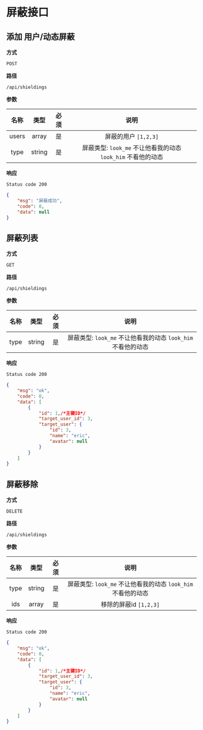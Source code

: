 # 屏蔽接口

## 添加 用户/动态屏蔽

**方式**

`POST`

**路径**

`/api/shieldings`

**参数**

|  名称  |  类型  | 必须 | 说明  |
| :----: | :----: | :--: | :----: |
| users | array |  是  | 屏蔽的用户 `[1,2,3]` |
| type | string |  是  | 屏蔽类型: `look_me` 不让他看我的动态 `look_him` 不看他的动态  |

**响应**

`Status code 200`

```json
{
    "msg": "屏蔽成功",
    "code": 0,
    "data": null
}
```

## 屏蔽列表 

**方式**

`GET`

**路径**

`/api/shieldings`

**参数**

|  名称  |  类型  | 必须 | 说明  |
| :----: | :----: | :--: | :----: |
| type | string |  是  | 屏蔽类型: `look_me` 不让他看我的动态 `look_him` 不看他的动态  |

**响应**

`Status code 200`

```json
{
    "msg": "ok",
    "code": 0,
    "data": [
        {
            "id": 1,/*主键ID*/
            "target_user_id": 3,
            "target_user": {
                "id": 3,
                "name": "eric",
                "avatar": null
            }
        }
    ]
}
```

## 屏蔽移除

**方式**

`DELETE`

**路径**

`/api/shieldings`

**参数**

|  名称  |  类型  | 必须 | 说明  |
| :----: | :----: | :--: | :----: |
| type | string |  是  | 屏蔽类型: `look_me` 不让他看我的动态 `look_him` 不看他的动态  |
| ids | array |  是  | 移除的屏蔽id `[1,2,3]`  |

**响应**

`Status code 200`

```json
{
    "msg": "ok",
    "code": 0,
    "data": [
        {
            "id": 1,/*主键ID*/
            "target_user_id": 3,
            "target_user": {
                "id": 3,
                "name": "eric",
                "avatar": null
            }
        }
    ]
}
```

